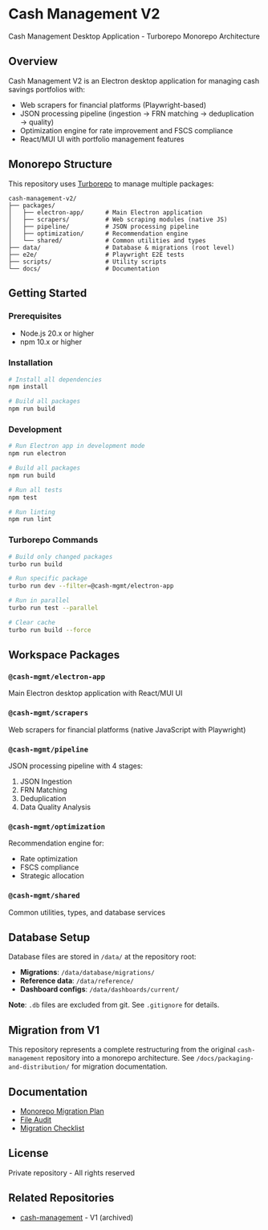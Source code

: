 # Cash Management V2

Cash Management Desktop Application - Turborepo Monorepo Architecture

## Overview

Cash Management V2 is an Electron desktop application for managing cash savings portfolios with:
- Web scrapers for financial platforms (Playwright-based)
- JSON processing pipeline (ingestion → FRN matching → deduplication → quality)
- Optimization engine for rate improvement and FSCS compliance
- React/MUI UI with portfolio management features

## Monorepo Structure

This repository uses [Turborepo](https://turbo.build) to manage multiple packages:

```
cash-management-v2/
├── packages/
│   ├── electron-app/      # Main Electron application
│   ├── scrapers/          # Web scraping modules (native JS)
│   ├── pipeline/          # JSON processing pipeline
│   ├── optimization/      # Recommendation engine
│   └── shared/            # Common utilities and types
├── data/                  # Database & migrations (root level)
├── e2e/                   # Playwright E2E tests
├── scripts/               # Utility scripts
└── docs/                  # Documentation
```

## Getting Started

### Prerequisites

- Node.js 20.x or higher
- npm 10.x or higher

### Installation

```bash
# Install all dependencies
npm install

# Build all packages
npm run build
```

### Development

```bash
# Run Electron app in development mode
npm run electron

# Build all packages
npm run build

# Run all tests
npm test

# Run linting
npm run lint
```

### Turborepo Commands

```bash
# Build only changed packages
turbo run build

# Run specific package
turbo run dev --filter=@cash-mgmt/electron-app

# Run in parallel
turbo run test --parallel

# Clear cache
turbo run build --force
```

## Workspace Packages

### `@cash-mgmt/electron-app`
Main Electron desktop application with React/MUI UI

### `@cash-mgmt/scrapers`
Web scrapers for financial platforms (native JavaScript with Playwright)

### `@cash-mgmt/pipeline`
JSON processing pipeline with 4 stages:
1. JSON Ingestion
2. FRN Matching
3. Deduplication
4. Data Quality Analysis

### `@cash-mgmt/optimization`
Recommendation engine for:
- Rate optimization
- FSCS compliance
- Strategic allocation

### `@cash-mgmt/shared`
Common utilities, types, and database services

## Database Setup

Database files are stored in `/data/` at the repository root:

- **Migrations**: `/data/database/migrations/`
- **Reference data**: `/data/reference/`
- **Dashboard configs**: `/data/dashboards/current/`

**Note**: `.db` files are excluded from git. See `.gitignore` for details.

## Migration from V1

This repository represents a complete restructuring from the original `cash-management` repository into a monorepo architecture. See `/docs/packaging-and-distribution/` for migration documentation.

## Documentation

- [Monorepo Migration Plan](./docs/packaging-and-distribution/MONOREPO-MIGRATION-PLAN.md)
- [File Audit](./docs/packaging-and-distribution/MONOREPO-FILE-AUDIT.md)
- [Migration Checklist](./docs/packaging-and-distribution/MONOREPO-MIGRATION-CHECKLIST.md)

## License

Private repository - All rights reserved

## Related Repositories

- [cash-management](https://github.com/dfpersonal/cash-management) - V1 (archived)
